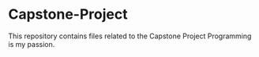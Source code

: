 # Capstone-Project
This repository contains files related to the Capstone Project
Programming is my passion.
